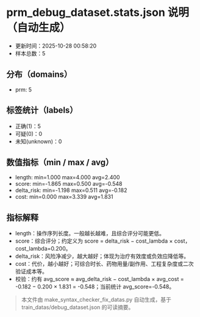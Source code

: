 # prm_debug_dataset.stats.json 说明（自动生成）

- 更新时间：2025-10-28 00:58:20
- 样本总数：5

## 分布（domains）
- prm: 5

## 标签统计（labels）
- 正确(1)：5
- 可疑(0)：0
- 未知(unknown)：0

## 数值指标（min / max / avg）
- length: min=1.000 max=4.000 avg=2.400
- score: min=-1.865 max=0.500 avg=-0.548
- delta_risk: min=-1.198 max=0.511 avg=-0.182
- cost: min=0.000 max=3.339 avg=1.831

## 指标解释
- length：操作序列长度。一般越长越难，且综合评分可能更低。
- score：综合评分；约定义为 score = delta_risk − cost_lambda × cost，cost_lambda=0.200。
- delta_risk：风险净减少，越大越好；体现为治疗有效度或负效应降低等。
- cost：代价，越小越好；可综合时长、药物用量/副作用、工程复杂度或二次验证成本等。
- 校验：约有 avg_score ≈ avg_delta_risk − cost_lambda × avg_cost = -0.182 − 0.200 × 1.831 = -0.548；当前统计 avg_score=-0.548。

> 本文件由 make_syntax_checker_fix_datas.py 自动生成，基于 train_datas/debug_dataset.json 的可读摘要。